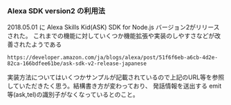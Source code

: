 ### Alexa SDK version2 の利用法
2018.05.01 に Alexa Skills Kid(ASK) SDK for Node.js バージョン2がリリースされた。
これまでの機能に対していくつか機能拡張や実装のしやすさなどが改善されたようである
```
https://developer.amazon.com/ja/blogs/alexa/post/51f6f6eb-a6cb-4d2e-82ca-166bdfee61be/ask-sdk-v2-release-japanese
```
実装方法についてはいくつかサンプルが記載されているので上記のURL等を参照していただきたく思う。結構書き方が変わっており、
発話情報を送出する emit 等(ask,tel)の識別子がなくなっているとのこと。
